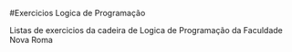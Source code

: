 #Exercicios Logica de Programação

Listas de exercicios da cadeira de Logica de Programação da Faculdade Nova Roma